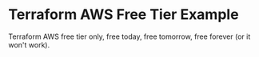 # Terraform AWS Free Tier Example
Terraform AWS free tier only, free today, free tomorrow, free forever (or it won't work).
